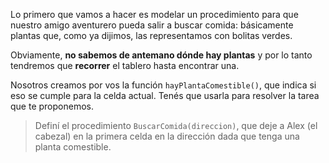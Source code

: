 Lo primero que vamos a hacer es modelar un procedimiento para que nuestro amigo aventurero pueda salir a buscar comida: básicamente plantas que, como ya dijimos, las representamos con bolitas verdes.

Obviamente, **no sabemos de antemano dónde hay plantas** y por lo tanto tendremos que **recorrer** el tablero hasta encontrar una.

Nosotros creamos por vos la función `hayPlantaComestible()`, que indica si eso se cumple para la celda actual. Tenés que usarla para resolver la tarea que te proponemos.

> Definí el procedimiento `BuscarComida(direccion)`, que deje a Alex (el cabezal) en la primera celda en la dirección dada que tenga una planta comestible.